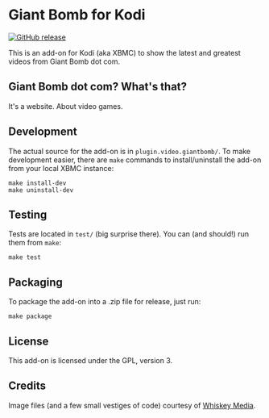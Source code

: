 Giant Bomb for Kodi
===================

[![GitHub release][release-image]][release-link]

This is an add-on for Kodi (aka XBMC) to show the latest and greatest videos
from Giant Bomb dot com.

Giant Bomb dot com? What's that?
--------------------------------

It's a website. About video games.

Development
-----------

The actual source for the add-on is in `plugin.video.giantbomb/`. To make
development easier, there are `make` commands to install/uninstall the add-on
from your local XBMC instance:

```
make install-dev
make uninstall-dev
```

Testing
-------

Tests are located in `test/` (big surprise there). You can (and should!) run
them from `make`:

```
make test
```

Packaging
---------

To package the add-on into a .zip file for release, just run:

```
make package
```

License
-------

This add-on is licensed under the GPL, version 3.

Credits
-------

Image files (and a few small vestiges of code) courtesy of
[Whiskey Media](https://github.com/WhiskeyMedia/xbmc).

[release-image]: https://img.shields.io/github/release/jimporter/giantbomb-kodi.svg?style=flat
[release-link]: https://github.com/jimporter/giantbomb-kodi/releases